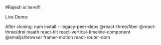 #Rajesh is here!!!

Live Demo: 


After cloning: npm install --legacy-peer-deps @react-three/fiber @react-three/drei maath react-tilt react-vertical-timeline-component @emailjs/browser framer-motion react-router-dom
